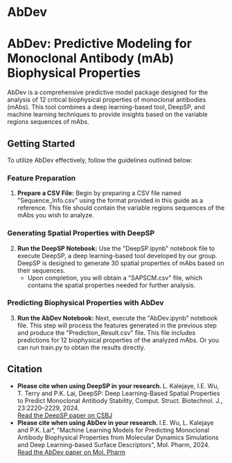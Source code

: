 # AbDev

<!DOCTYPE html>
<html lang="en">
<head>
    <meta charset="UTF-8">
    <meta name="viewport" content="width=device-width, initial-scale=1.0">
</head>
<body>
    <h1>AbDev: Predictive Modeling for Monoclonal Antibody (mAb) Biophysical Properties</h1>
    <p>AbDev is a comprehensive predictive model package designed for the analysis of 12 critical biophysical properties of monoclonal antibodies (mAbs). This tool combines a deep learning-based tool, DeepSP, and machine learning techniques to provide insights based on the variable regions sequences of mAbs.</p>

<h2>Getting Started</h2>
<p>To utilize AbDev effectively, follow the guidelines outlined below:</p>

<h3>Feature Preparation</h3>
<ol>
    <li><strong>Prepare a CSV File:</strong> Begin by preparing a CSV file named "Sequence_Info.csv" using the format provided in this guide as a reference. This file should contain the variable regions sequences of the mAbs you wish to analyze.</li>
</ol>

<h3>Generating Spatial Properties with DeepSP</h3>
<ol start="2">
    <li><strong>Run the DeepSP Notebook:</strong> Use the "DeepSP.ipynb" notebook file to execute DeepSP, a deep learning-based tool developed by our group. DeepSP is designed to generate 30 spatial properties of mAbs based on their sequences.
        <ul>
            <li>Upon completion, you will obtain a "SAPSCM.csv" file, which contains the spatial properties needed for further analysis.</li>
        </ul>
    </li>
</ol>

<h3>Predicting Biophysical Properties with AbDev</h3>
<ol start="3">
    <li><strong>Run the AbDev Notebook:</strong> Next, execute the "AbDev.ipynb" notebook file. This step will process the features generated in the previous step and produce the "Prediction_Result.csv" file. This file includes predictions for 12 biophysical properties of the analyzed mAbs. Or you can run train.py to obtain the results directly.</li>
</ol>

<h2>Citation</h2>
<ul>
    <li> <strong>Please cite when using DeepSP in your research. </strong>
        L. Kalejaye, I.E. Wu, T. Terry and P.K. Lai, DeepSP: Deep Learning-Based Spatial Properties to Predict Monoclonal Antibody Stability, Comput. Struct. Biotechnol. J., 23:2220–2229, 2024.
        <br><a href="https://www.csbj.org/article/S2001-0370(24)00173-9/fulltext">Read the DeepSP paper on CSBJ</a>
    </li>
    <li><strong>Please cite when using AbDev in your research. </strong> I.E. Wu, L. Kalejaye and P.K. Lai*, "Machine Learning Models for Predicting Monoclonal Antibody Biophysical Properties from Molecular Dynamics Simulations and Deep Learning-based Surface Descriptors", Mol. Pharm, 2024.
    <br><a href="https://pubs.acs.org/doi/10.1021/acs.molpharmaceut.4c00804">Read the AbDev paper on Mol. Pharm</a>
    </li>
</ul>
</body>
</html>
